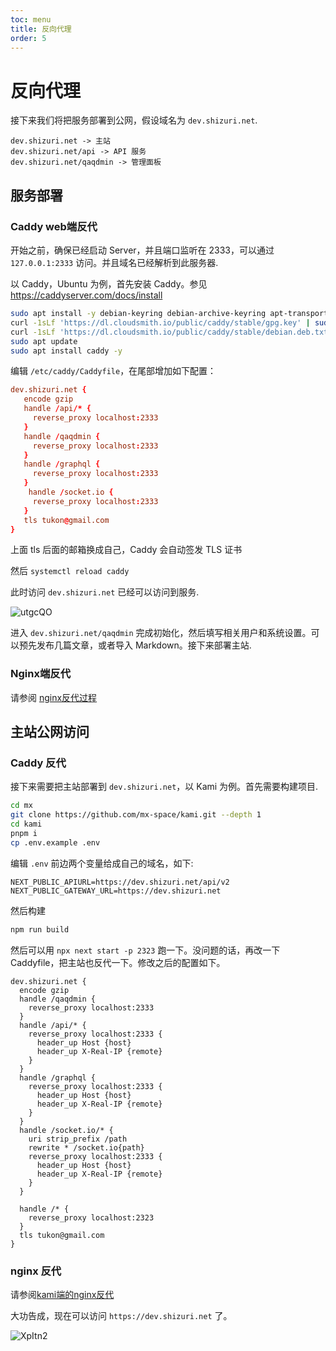 ```yaml
---
toc: menu
title: 反向代理
order: 5
---
```


# 反向代理

接下来我们将把服务部署到公网，假设域名为 `dev.shizuri.net`.

```
dev.shizuri.net -> 主站
dev.shizuri.net/api -> API 服务
dev.shizuri.net/qaqdmin -> 管理面板
```
## 服务部署
### Caddy web端反代
开始之前，确保已经启动 Server，并且端口监听在 2333，可以通过 `127.0.0.1:2333` 访问。并且域名已经解析到此服务器.

以 Caddy，Ubuntu 为例，首先安装 Caddy。参见 <https://caddyserver.com/docs/install>

```bash
sudo apt install -y debian-keyring debian-archive-keyring apt-transport-https
curl -1sLf 'https://dl.cloudsmith.io/public/caddy/stable/gpg.key' | sudo tee /etc/apt/trusted.gpg.d/caddy-stable.asc
curl -1sLf 'https://dl.cloudsmith.io/public/caddy/stable/debian.deb.txt' | sudo tee /etc/apt/sources.list.d/caddy-stable.list
sudo apt update
sudo apt install caddy -y
```

编辑 `/etc/caddy/Caddyfile`，在尾部增加如下配置：

```conf
dev.shizuri.net {
   encode gzip
   handle /api/* {
     reverse_proxy localhost:2333
   }
   handle /qaqdmin {
     reverse_proxy localhost:2333
   }
   handle /graphql {
     reverse_proxy localhost:2333
   }
    handle /socket.io {
     reverse_proxy localhost:2333
   }
   tls tukon@gmail.com
}
```

<Alert type="info">
<p>上面 tls 后面的邮箱换成自己，Caddy 会自动签发 TLS 证书</p>
</Alert>

然后 `systemctl reload caddy`

此时访问 `dev.shizuri.net` 已经可以访问到服务.

![utgcQO](https://cdn.jsdelivr.net/gh/mx-space/docs-images@master/images/utgcQO.png)

进入 `dev.shizuri.net/qaqdmin` 完成初始化，然后填写相关用户和系统设置。可以预先发布几篇文章，或者导入 Markdown。接下来部署主站.
### Nginx端反代
请参阅 [nginx反代过程](/guide/0_to_install_mx-space#%E5%8F%8D%E4%BB%A3%E5%90%8E%E7%AB%AF)
## 主站公网访问
###  Caddy 反代
接下来需要把主站部署到 `dev.shizuri.net`，以 Kami 为例。首先需要构建项目.

```bash
cd mx
git clone https://github.com/mx-space/kami.git --depth 1
cd kami
pnpm i
cp .env.example .env
```

编辑 `.env` 前边两个变量给成自己的域名，如下:

```
NEXT_PUBLIC_APIURL=https://dev.shizuri.net/api/v2
NEXT_PUBLIC_GATEWAY_URL=https://dev.shizuri.net
```

然后构建

```bash
npm run build
```

然后可以用 `npx next start -p 2323` 跑一下。没问题的话，再改一下 Caddyfile，把主站也反代一下。修改之后的配置如下。

```
dev.shizuri.net {
  encode gzip
  handle /qaqdmin {
    reverse_proxy localhost:2333
  }
  handle /api/* {
    reverse_proxy localhost:2333 {
      header_up Host {host}
      header_up X-Real-IP {remote}
    }
  }
  handle /graphql {
    reverse_proxy localhost:2333 {
      header_up Host {host}
      header_up X-Real-IP {remote}
    }
  }
  handle /socket.io/* {
    uri strip_prefix /path
    rewrite * /socket.io{path}
    reverse_proxy localhost:2333 {
      header_up Host {host}
      header_up X-Real-IP {remote}
    }
  }

  handle /* {
    reverse_proxy localhost:2323
  }
  tls tukon@gmail.com
}

```
### nginx 反代
请参阅[kami端的nginx反代](/guide/0_to_install_mx-space#%E5%8F%8D%E4%BB%A3%E5%89%8D%E7%AB%AF)

大功告成，现在可以访问 `https://dev.shizuri.net` 了。

![XpItn2](https://cdn.jsdelivr.net/gh/mx-space/docs-images@master/images/XpItn2.png)
